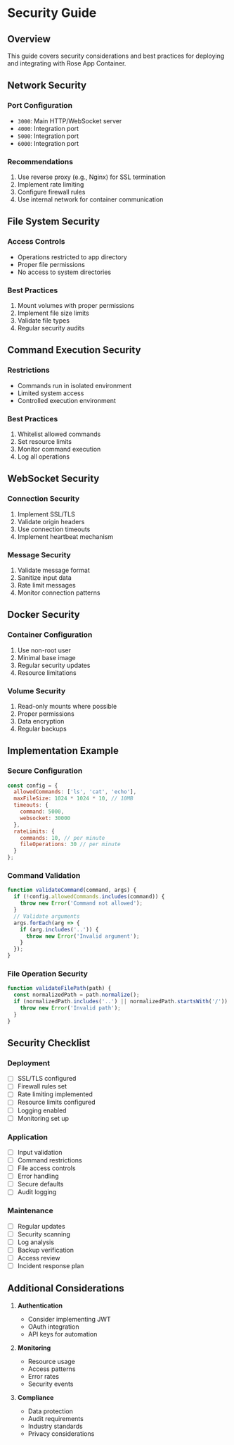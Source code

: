 # Security Guide

## Overview
This guide covers security considerations and best practices for deploying and integrating with Rose App Container.

## Network Security

### Port Configuration
- `3000`: Main HTTP/WebSocket server
- `4000`: Integration port
- `5000`: Integration port
- `6000`: Integration port

### Recommendations
1. Use reverse proxy (e.g., Nginx) for SSL termination
2. Implement rate limiting
3. Configure firewall rules
4. Use internal network for container communication

## File System Security

### Access Controls
- Operations restricted to app directory
- Proper file permissions
- No access to system directories

### Best Practices
1. Mount volumes with proper permissions
2. Implement file size limits
3. Validate file types
4. Regular security audits

## Command Execution Security

### Restrictions
- Commands run in isolated environment
- Limited system access
- Controlled execution environment

### Best Practices
1. Whitelist allowed commands
2. Set resource limits
3. Monitor command execution
4. Log all operations

## WebSocket Security

### Connection Security
1. Implement SSL/TLS
2. Validate origin headers
3. Use connection timeouts
4. Implement heartbeat mechanism

### Message Security
1. Validate message format
2. Sanitize input data
3. Rate limit messages
4. Monitor connection patterns

## Docker Security

### Container Configuration
1. Use non-root user
2. Minimal base image
3. Regular security updates
4. Resource limitations

### Volume Security
1. Read-only mounts where possible
2. Proper permissions
3. Data encryption
4. Regular backups

## Implementation Example

### Secure Configuration
```javascript
const config = {
  allowedCommands: ['ls', 'cat', 'echo'],
  maxFileSize: 1024 * 1024 * 10, // 10MB
  timeouts: {
    command: 5000,
    websocket: 30000
  },
  rateLimits: {
    commands: 10, // per minute
    fileOperations: 30 // per minute
  }
};
```

### Command Validation
```javascript
function validateCommand(command, args) {
  if (!config.allowedCommands.includes(command)) {
    throw new Error('Command not allowed');
  }
  // Validate arguments
  args.forEach(arg => {
    if (arg.includes('..')) {
      throw new Error('Invalid argument');
    }
  });
}
```

### File Operation Security
```javascript
function validateFilePath(path) {
  const normalizedPath = path.normalize();
  if (normalizedPath.includes('..') || normalizedPath.startsWith('/')) {
    throw new Error('Invalid path');
  }
}
```

## Security Checklist

### Deployment
- [ ] SSL/TLS configured
- [ ] Firewall rules set
- [ ] Rate limiting implemented
- [ ] Resource limits configured
- [ ] Logging enabled
- [ ] Monitoring set up

### Application
- [ ] Input validation
- [ ] Command restrictions
- [ ] File access controls
- [ ] Error handling
- [ ] Secure defaults
- [ ] Audit logging

### Maintenance
- [ ] Regular updates
- [ ] Security scanning
- [ ] Log analysis
- [ ] Backup verification
- [ ] Access review
- [ ] Incident response plan

## Additional Considerations

1. **Authentication**
   - Consider implementing JWT
   - OAuth integration
   - API keys for automation

2. **Monitoring**
   - Resource usage
   - Access patterns
   - Error rates
   - Security events

3. **Compliance**
   - Data protection
   - Audit requirements
   - Industry standards
   - Privacy considerations
